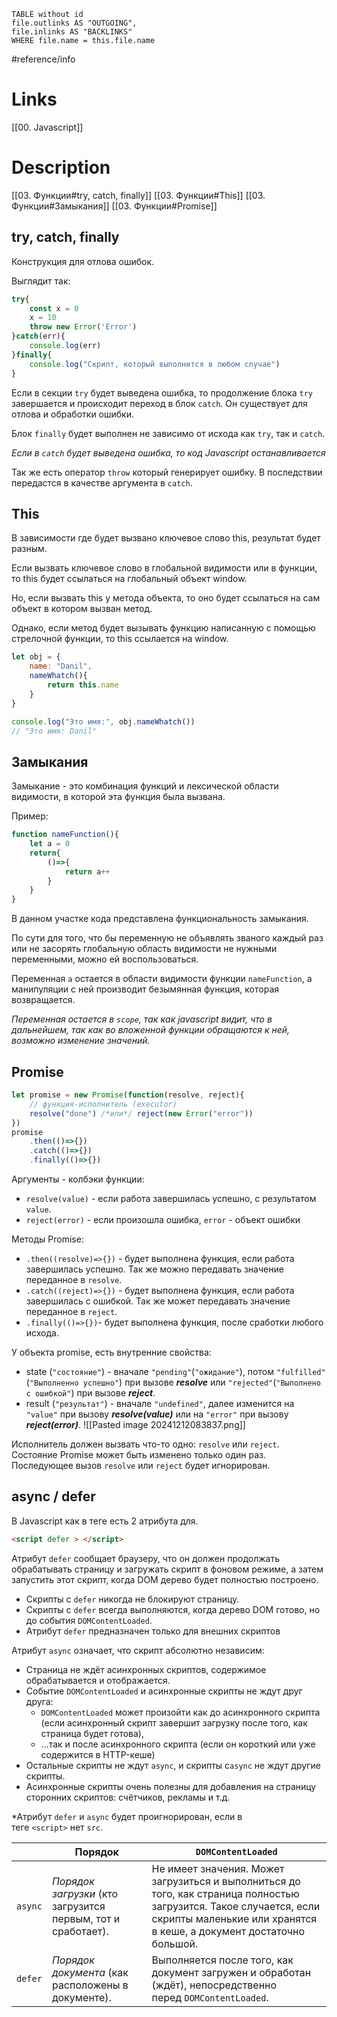 ```dataview 
TABLE without id
file.outlinks AS "OUTGOING",
file.inlinks AS "BACKLINKS"
WHERE file.name = this.file.name
```
#reference/info
# Links
[[00. Javascript]]



# Description
[[03. Функции#try, catch, finally]]
[[03. Функции#This]]
[[03. Функции#Замыкания]]
[[03. Функции#Promise]]


## try, catch, finally
Конструкция для отлова ошибок.

Выглядит так:
```javascript
try{
	const x = 0
	x = 10
	throw new Error('Error')
}catch(err){
	console.log(err)
}finally{
	console.log("Скрипт, который выполнится в любом случае")
}
```

Если в секции `try` будет выведена ошибка, то продолжение блока `try` завершается и происходит переход в блок `catch`. Он существует для отлова и обработки ошибки.

Блок `finally` будет выполнен не зависимо от исхода как `try`, так и `catch`.

*Если в `catch` будет выведена ошибка, то код Javascript останавливается*

Так же есть оператор `throw` который генерирует ошибку. В последствии передастся в качестве аргумента в `catch`. 


## This
В зависимости где будет вызвано ключевое слово this, результат будет разным.

Если вызвать ключевое слово в глобальной видимости или в функции, то this будет ссылаться на глобальный объект window.

Но, если вызвать this у метода объекта, то оно будет ссылаться на сам объект в котором вызван метод.

Однако, если метод будет вызывать функцию написанную с помощью стрелочной функции, то this ссылается на window.

```javascript
let obj = {
	name: "Danil",
	nameWhatch(){
		return this.name
	}
}

console.log("Это имя:", obj.nameWhatch())
// "Это имя: Danil"
```

## Замыкания
Замыкание - это комбинация функций и лексической области видимости, в которой эта функция была вызвана.

Пример:
```javascript
function nameFunction(){
	let a = 0
	return{
		()=>{
			return a++
		}
	}
}
```

В данном участке кода представлена функциональность замыкания.

По сути для того, что бы переменную не объявлять званого каждый раз или не засорять глобальную область видимости не нужными переменными, можно ей воспользоваться.

Переменная `a` остается в области видимости функции `nameFunction`, а манипуляции с ней производит безымянная функция, которая возвращается.

*Переменная остается в `scope`, так как javascript видит, что в дальнейшем, так как во вложенной функции обращаются к ней, возможно изменение значений.*

## Promise
```javascript
let promise = new Promise(function(resolve, reject){
	// функция-исполнитель (executor)
	resolve("done") /*или*/ reject(new Error("error"))
})
promise
	.then(()=>{})
	.catch(()=>{})
	.finally(()=>{})
```

Аргументы - колбэки функции:
- `resolve(value)` - eсли работа завершилась успешно,  с результатом `value`.
- `reject(error)` - если произошла ошибка, `error` - объект ошибки

Методы Promise:
- `.then((resolve)=>{})` - будет выполнена функция, если работа завершилась успешно. Так же можно передавать значение переданное в `resolve`.
- `.catch((reject)=>{})` - будет выполнена функция, если работа завершилась с ошибкой. Так же может передавать значение переданное в `reject`.
- `.finally(()=>{})`- будет выполнена функция, после сработки любого исхода.

У объекта promise, есть внутренние свойства:
- state (`"состояние"`) - вначале `"pending"`(`"ожидание"`), потом `"fulfilled"`(`"Выполненно успешно"`) при вызове ___resolve___ или `"rejected"`(`"Выполнено с ошибкой"`) при вызове ___reject___.
- result (`"результат"`) - вначале `"undefined"`, далее изменится на `"value"` при вызову ___resolve(value)___ или на `"error"` при вызову ___reject(error)___.
![[Pasted image 20241212083837.png]]

Исполнитель должен вызвать что-то одно: `resolve` или `reject`. Состояние Promise может быть изменено только один раз. Последующее вызов `resolve` или `reject` будет игнорирован.

## async / defer

В Javascript как в теге есть 2 атрибута для.
```html
<script defer > </script>
```
Атрибут `defer` сообщает браузеру, что он должен продолжать обрабатывать страницу и загружать скрипт в фоновом режиме, а затем запустить этот скрипт, когда DOM дерево будет полностью построено.
- Скрипты с `defer` никогда не блокируют страницу.
- Скрипты с `defer` всегда выполняются, когда дерево DOM готово, но до события `DOMContentLoaded`.
- Атрибут `defer` предназначен только для внешних скриптов

Атрибут `async` означает, что скрипт абсолютно независим:

- Страница не ждёт асинхронных скриптов, содержимое обрабатывается и отображается.
- Событие `DOMContentLoaded` и асинхронные скрипты не ждут друг друга:
    - `DOMContentLoaded` может произойти как до асинхронного скрипта (если асинхронный скрипт завершит загрузку после того, как страница будет готова),
    - …так и после асинхронного скрипта (если он короткий или уже содержится в HTTP-кеше)
- Остальные скрипты не ждут `async`, и скрипты c`async` не ждут другие скрипты.
- Асинхронные скрипты очень полезны для добавления на страницу сторонних скриптов: счётчиков, рекламы и т.д.

 *Атрибут `defer` и `async` будет проигнорирован, если в теге `<script>` нет `src`.

|         | Порядок                                                      | `DOMContentLoaded`                                                                                                                                                                         |
| ------- | ------------------------------------------------------------ | ------------------------------------------------------------------------------------------------------------------------------------------------------------------------------------------ |
| `async` | _Порядок загрузки_ (кто загрузится первым, тот и сработает). | Не имеет значения. Может загрузиться и выполниться до того, как страница полностью загрузится. Такое случается, если скрипты маленькие или хранятся в кеше, а документ достаточно большой. |
| `defer` | _Порядок документа_ (как расположены в документе).           | Выполняется после того, как документ загружен и обработан (ждёт), непосредственно перед `DOMContentLoaded`.                                                                                |